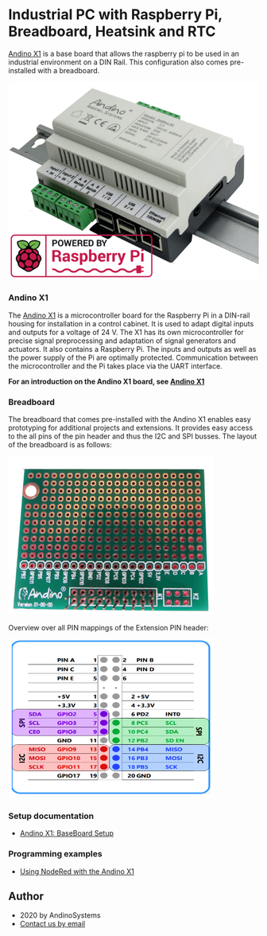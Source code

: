 Industrial PC with Raspberry Pi, Breadboard, Heatsink and RTC
==========

[Andino X1][1] is a base board that allows the raspberry pi to be used in an industrial environment on a DIN Rail. This configuration also comes pre-installed with a breadboard.

![Andino X1 - Raspberry Pi on DIN Rail](Andino-X1-Raspberry-Pi-in-der-industrie.png)  

### Andino X1
The [Andino X1][1] is a microcontroller board for the Raspberry Pi in a DIN-rail housing for installation in a control cabinet. It is used to adapt digital inputs and outputs for a voltage of 24 V. The X1 has its own microcontroller for precise signal preprocessing and adaptation of signal generators and actuators. It also contains a Raspberry Pi. The inputs and outputs as well as the power supply of the Pi are optimally protected. Communication between the microcontroller and the Pi takes place via the UART interface.

**For an introduction on the Andino X1 board, see [Andino X1](../../)**

### Breadboard
The breadboard that comes pre-installed with the Andino X1 enables easy prototyping for additional projects and extensions. It provides easy access to the all pins of the pin header and thus the I2C and SPI busses. The layout of the breadboard is as follows:

<img src="./breadboard-extension-small.png" width="414" height="320">

Overview over all PIN mappings of the Extension PIN header:

<img src="./Extension-Pinout.png" width="414" height="320">

### Setup documentation

- [Andino X1: BaseBoard Setup](../../BaseBoard)

### Programming examples

- [Using NodeRed with the Andino X1](../../../Andino-Common/src/NodeRed)


Author
-----

* 2020 by AndinoSystems
* [Contact us by email](mailto:info@andino.systems)

[1]:https://andino.systems/andino-x1/

